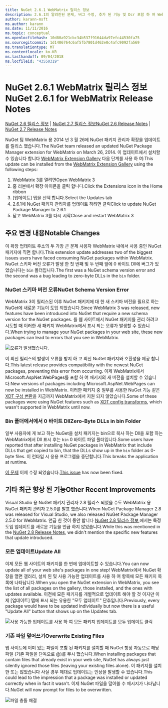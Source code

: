 ```yaml
---
title: NuGet 2.6.1 WebMatrix 릴리스 정보
description: 2.6.1의 알려진된 문제, 버그 수정, 추가 된 기능 및 Dcr 포함 하 여 WebMatrix 용 NuGet에 대 한 릴리스 정보입니다.
author: karann-msft
ms.author: karann
ms.date: 11/11/2016
ms.topic: conceptual
ms.openlocfilehash: 10d80a921cbc34b537f91644da97efc44530fa75
ms.sourcegitcommit: 1d1406764c6af5fb7801d462e0c4afc9092fa569
ms.translationtype: MT
ms.contentlocale: ko-KR
ms.lasthandoff: 09/04/2018
ms.locfileid: "43550319"
---
```

# <a name="nuget-261-for-webmatrix-release-notes"></a><span data-ttu-id="b1ddf-103">NuGet 2.6.1 WebMatrix 릴리스 정보</span><span class="sxs-lookup"><span data-stu-id="b1ddf-103">NuGet 2.6.1 for WebMatrix Release Notes</span></span>

<span data-ttu-id="b1ddf-104">[NuGet 2.6 릴리스 정보](../release-notes/nuget-2.6.md) | [NuGet 2.7 릴리스 정보](../release-notes/nuget-2.7.md)</span><span class="sxs-lookup"><span data-stu-id="b1ddf-104">[NuGet 2.6 Release Notes](../release-notes/nuget-2.6.md) | [NuGet 2.7 Release Notes](../release-notes/nuget-2.7.md)</span></span>

<span data-ttu-id="b1ddf-105">NuGet 팀 WebMatrix 용 2014 년 3 월 26에 NuGet 패키지 관리자 확장을 업데이트를 릴리스 했습니다.</span><span class="sxs-lookup"><span data-stu-id="b1ddf-105">The NuGet team released an updated NuGet Package Manager extension for WebMatrix on March 26, 2014.</span></span>  <span data-ttu-id="b1ddf-106">이 업데이트에서 설치할 수 있습니다 합니다 [WebMatrix Extension Gallery](https://blogs.iis.net/webmatrix/retiring-the-webmatrix-extensions-gallery) 다음 단계를 사용 하 여:</span><span class="sxs-lookup"><span data-stu-id="b1ddf-106">This update can be installed from the [WebMatrix Extension Gallery](https://blogs.iis.net/webmatrix/retiring-the-webmatrix-extensions-gallery) using the following steps:</span></span>

1. <span data-ttu-id="b1ddf-107">WebMatrix 3를 열려면</span><span class="sxs-lookup"><span data-stu-id="b1ddf-107">Open WebMatrix 3</span></span>
1. <span data-ttu-id="b1ddf-108">홈 리본에서 확장 아이콘을 클릭 합니다.</span><span class="sxs-lookup"><span data-stu-id="b1ddf-108">Click the Extensions icon in the Home ribbon</span></span>
1. <span data-ttu-id="b1ddf-109">[업데이트] 탭을 선택 합니다.</span><span class="sxs-lookup"><span data-stu-id="b1ddf-109">Select the Updates tab</span></span>
1. <span data-ttu-id="b1ddf-110">2.6.1에 NuGet 패키지 관리자를 업데이트 하려면 클릭</span><span class="sxs-lookup"><span data-stu-id="b1ddf-110">Click to update NuGet Package Manager to 2.6.1</span></span>
1. <span data-ttu-id="b1ddf-111">닫고 WebMatrix 3를 다시 시작</span><span class="sxs-lookup"><span data-stu-id="b1ddf-111">Close and restart WebMatrix 3</span></span>

## <a name="notable-changes"></a><span data-ttu-id="b1ddf-112">주요 변경 내용</span><span class="sxs-lookup"><span data-stu-id="b1ddf-112">Notable Changes</span></span>

<span data-ttu-id="b1ddf-113">이 확장 업데이트 주소의 두 가장 큰 문제 사용자 WebMatrix 내에서 사용 중인 NuGet 패키지에 직면 합니다.</span><span class="sxs-lookup"><span data-stu-id="b1ddf-113">This extension update addresses two of the biggest issues users have faced consuming NuGet packages within WebMatrix.</span></span>  <span data-ttu-id="b1ddf-114">NuGet 스키마 버전 오류가 발생 한 첫 번째 및 두 번째 앞에 0 바이트 Dll에 버그가 있었습니다는 `bin` 폴더입니다.</span><span class="sxs-lookup"><span data-stu-id="b1ddf-114">The first was a NuGet schema version error and the second was a bug leading to zero-byte DLLs in the `bin` folder.</span></span>

### <a name="nuget-schema-version-error"></a><span data-ttu-id="b1ddf-115">NuGet 스키마 버전 오류</span><span class="sxs-lookup"><span data-stu-id="b1ddf-115">NuGet Schema Version Error</span></span>

<span data-ttu-id="b1ddf-116">WebMatrix 3이 릴리스된 이후 NuGet 패키지에 대 한 새 스키마 버전을 필요로 하는 NuGet에 새로운 기능이 도입 되었습니다.</span><span class="sxs-lookup"><span data-stu-id="b1ddf-116">Since WebMatrix 3 was released, new features have been introduced into NuGet that require a new schema version for the NuGet packages.</span></span>  <span data-ttu-id="b1ddf-117">를 웹 사이트에서 NuGet 패키지를 관리 하려고 시도할 때 이러한 새 패키지 WebMatrix에서 표시 되는 오류가 발생할 수 있습니다.</span><span class="sxs-lookup"><span data-stu-id="b1ddf-117">When trying to manage your NuGet packages in your web site, these new packages can lead to errors that you see in WebMatrix.</span></span>

![오류가 발생했습니다.](./media/NuGet-2.8/webmatrix-schema-version.png)

<span data-ttu-id="b1ddf-121">이 최신 릴리스의 발생이 오류를 방지 하 고 최신 NuGet 패키지와 호환성을 제공 합니다.</span><span class="sxs-lookup"><span data-stu-id="b1ddf-121">This latest release provides compatibility with the newest NuGet packages, preventing this error from occurring.</span></span> <span data-ttu-id="b1ddf-122">이제 WebMatrix에서 Microsoft.AspNet.WebPages를 포함 하 여 패키지의 새 버전을 설치할 수 있습니다.</span><span class="sxs-lookup"><span data-stu-id="b1ddf-122">New versions of packages including Microsoft.AspNet.WebPages can now be installed in WebMatrix.</span></span>  <span data-ttu-id="b1ddf-123">이러한 패키지 중 일부를 사용한 NuGet 기능 같은 [XDT 구성 변환](../release-notes/nuget-2.6.md#xdt)을 지금까지 WebMatrix에서 지원 되지 않았습니다.</span><span class="sxs-lookup"><span data-stu-id="b1ddf-123">Some of these packages were using NuGet features such as [XDT config transforms](../release-notes/nuget-2.6.md#xdt), which wasn't supported in WebMatrix until now.</span></span>

### <a name="zero-byte-dlls-in-bin-folder"></a><span data-ttu-id="b1ddf-124">Bin 폴더에서에서 0 바이트 Dll</span><span class="sxs-lookup"><span data-stu-id="b1ddf-124">Zero-Byte DLLs in bin Folder</span></span>

<span data-ttu-id="b1ddf-125">일부 사용자에 게 보고 하는 NuGet을 설치 패키지는 bin으로 복사 하는 Dll을 포함 하는 WebMatrix에서 Dll 표시 후는 `bin` 0 바이트 파일 폴더입니다.</span><span class="sxs-lookup"><span data-stu-id="b1ddf-125">Some users have reported that after installing NuGet packages in WebMatrix that include DLLs that get copied to bin, that the DLLs show up in the `bin` folder as 0-byte files.</span></span>  <span data-ttu-id="b1ddf-126">이 런타임 시 응용 프로그램을 중단합니다.</span><span class="sxs-lookup"><span data-stu-id="b1ddf-126">This breaks the application at runtime.</span></span>

<span data-ttu-id="b1ddf-127">[이 문제](https://nuget.codeplex.com/workitem/4060) 이제 수정 되었습니다.</span><span class="sxs-lookup"><span data-stu-id="b1ddf-127">[This issue](https://nuget.codeplex.com/workitem/4060) has now been fixed.</span></span>

## <a name="other-recent-improvements"></a><span data-ttu-id="b1ddf-128">기타 최근 향상 된 기능</span><span class="sxs-lookup"><span data-stu-id="b1ddf-128">Other Recent Improvements</span></span>

<span data-ttu-id="b1ddf-129">Visual Studio 용 NuGet 패키지 관리자 2.8 릴리스 되었을 수도 WebMatrix 용 NuGet 패키지 관리자 2.5.0를 발표 했습니다.</span><span class="sxs-lookup"><span data-stu-id="b1ddf-129">When NuGet Package Manager 2.8 was released for Visual Studio, we also released NuGet Package Manager 2.5.0 for WebMatrix.</span></span>  <span data-ttu-id="b1ddf-130">언급 한 것이 동안 합니다 [NuGet 2.8 릴리스 정보](../release-notes/nuget-2.8.md#webmatrix-nuget-client-updates),에서는 특정 도입 업데이트를 새로운 기능을 언급 하지 않았습니다.</span><span class="sxs-lookup"><span data-stu-id="b1ddf-130">While this was mentioned in the [NuGet 2.8 Release Notes](../release-notes/nuget-2.8.md#webmatrix-nuget-client-updates), we didn't mention the specific new features that update introduced.</span></span>

### <a name="update-all"></a><span data-ttu-id="b1ddf-131">모든 업데이트</span><span class="sxs-lookup"><span data-stu-id="b1ddf-131">Update All</span></span>

<span data-ttu-id="b1ddf-132">이제 모든 웹 사이트의 패키지를 한 번에 업데이트할 수 있습니다.</span><span class="sxs-lookup"><span data-stu-id="b1ddf-132">You can now update all of your web site's packages in one step!</span></span>  <span data-ttu-id="b1ddf-133">WebMatrix에서 NuGet 확장을 열면 갤러리, 설치 된 및 사용 가능한 업데이트를 사용 하 여 항목에 모든 패키지 목록에 나타납니다.</span><span class="sxs-lookup"><span data-stu-id="b1ddf-133">When you open the NuGet extension in WebMatrix, you see the list of all packages on the gallery, those installed, and the ones with updates available.</span></span>  <span data-ttu-id="b1ddf-134">이전에 모든 패키지를 개별적으로 업데이트 해야 할 것 이지만 이제 [업데이트] 탭에 표시 되는 유용한 "모두 업데이트" 단추입니다.</span><span class="sxs-lookup"><span data-stu-id="b1ddf-134">Previously, every package would have to be updated individually but now there is a useful "Update All" button that shows up on the Updates tab.</span></span>

![사용 가능한 업데이트를 사용 하 여 모든 패키지 업데이트를 모두 업데이트 클릭](./media/NuGet-2.8/webmatrix-update-all.png)

### <a name="overwrite-existing-files"></a><span data-ttu-id="b1ddf-136">기존 파일 덮어쓰기</span><span class="sxs-lookup"><span data-stu-id="b1ddf-136">Overwrite Existing Files</span></span>

<span data-ttu-id="b1ddf-137">웹 사이트에 이미 있는 파일이 포함 된 패키지를 설치할 때 NuGet 항상 자동으로 해당 파일 (기존 파일을 단독으로 @)를 무시 했습니다.</span><span class="sxs-lookup"><span data-stu-id="b1ddf-137">When installing packages that contain files that already exist in your web site, NuGet has always just silently ignored those files (leaving your existing files alone).</span></span>  <span data-ttu-id="b1ddf-138">이 패키지를 설치한 또는 않았습니다 사실 경우 제대로 업데이트는 인상을 발생할 수 있습니다.</span><span class="sxs-lookup"><span data-stu-id="b1ddf-138">This could lead to the impression that a package was installed or updated correctly when in fact it wasn't.</span></span>  <span data-ttu-id="b1ddf-139">이제 NuGet 파일을 덮어쓸 수 메시지가 나타납니다.</span><span class="sxs-lookup"><span data-stu-id="b1ddf-139">NuGet will now prompt for files to be overwritten.</span></span>

![파일 충돌 해결](./media/NuGet-2.8/webmatrix-overwrite-file.png)
